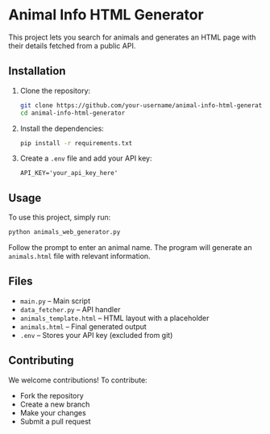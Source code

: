 # Animal Info HTML Generator

This project lets you search for animals and generates an HTML page with their details fetched from a public API.

## Installation
1. Clone the repository:
   ```bash
   git clone https://github.com/your-username/animal-info-html-generator.git
   cd animal-info-html-generator
   ```
2. Install the dependencies:
   ```bash
   pip install -r requirements.txt
   ```
3. Create a `.env` file and add your API key:
   ```
   API_KEY='your_api_key_here'
   ```

## Usage
To use this project, simply run:
```bash
python animals_web_generator.py
```
Follow the prompt to enter an animal name. The program will generate an `animals.html` file with relevant information.

## Files
- `main.py` – Main script
- `data_fetcher.py` – API handler
- `animals_template.html` – HTML layout with a placeholder
- `animals.html` – Final generated output
- `.env` – Stores your API key (excluded from git)

## Contributing
We welcome contributions! To contribute:
- Fork the repository
- Create a new branch
- Make your changes
- Submit a pull request

